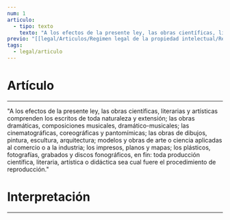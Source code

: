 ```yaml
---
num: 1
articulo:
  - tipo: texto
    texto: "A los efectos de la presente ley, las obras científicas, literarias y artísticas comprenden los escritos de toda naturaleza y extensión; las obras dramáticas, composiciones musicales, dramático-musicales; las cinematográficas, coreográficas y pantomímicas; las obras de dibujos, pintura, escultura, arquitectura; modelos y obras de arte o ciencia aplicadas al comercio o a la industria; los impresos, planos y mapas; los plásticos, fotografías, grabados y discos fonográficos, en fin: toda producción científica, literaria, artística o didáctica sea cual fuere el procedimiento de reproducción."
previo: "[[legal/Articulos/Regimen legal de la propiedad intelectual/Regimen legal de la propiedad intelectual.md|Regimen legal de la propiedad intelectual]]"
tags:
  - legal/articulo
---
```

# Artículo
---
"A los efectos de la presente ley, las obras científicas, literarias y artísticas comprenden los escritos de toda naturaleza y extensión; las obras dramáticas, composiciones musicales, dramático-musicales; las cinematográficas, coreográficas y pantomímicas; las obras de dibujos, pintura, escultura, arquitectura; modelos y obras de arte o ciencia aplicadas al comercio o a la industria; los impresos, planos y mapas; los plásticos, fotografías, grabados y discos fonográficos, en fin: toda producción científica, literaria, artística o didáctica sea cual fuere el procedimiento de reproducción."

# Interpretación
---



